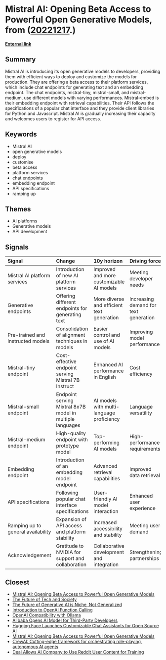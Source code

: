 # __Mistral AI: Opening Beta Access to Powerful Open Generative Models__, from ([20221217](https://kghosh.substack.com/p/20221217).)

__[External link](https://mistral.ai/news/la-plateforme/)__



## Summary

Mistral AI is introducing its open generative models to developers, providing them with efficient ways to deploy and customize the models for production. They are offering a beta access to their platform services, which include chat endpoints for generating text and an embedding endpoint. The chat endpoints, mistral-tiny, mistral-small, and mistral-medium, use different models with varying performances. Mistral-embed is their embedding endpoint with retrieval capabilities. Their API follows the specifications of a popular chat interface and they provide client libraries for Python and Javascript. Mistral AI is gradually increasing their capacity and welcomes users to register for API access.

## Keywords

* Mistral AI
* open generative models
* deploy
* customise
* beta access
* platform services
* chat endpoints
* embedding endpoint
* API specifications
* ramping up

## Themes

* AI platforms
* Generative models
* API development

## Signals

| Signal                             | Change                                                    | 10y horizon                                | Driving force                         |
|:-----------------------------------|:----------------------------------------------------------|:-------------------------------------------|:--------------------------------------|
| Mistral AI platform services       | Introduction of new AI platform services                  | Improved and more customizable AI models   | Meeting developer needs               |
| Generative endpoints               | Offering different endpoints for generating text          | More diverse and efficient text generation | Increasing demand for text generation |
| Pre-trained and instructed models  | Consolidation of alignment techniques in models           | Easier control and use of AI models        | Improving model performance           |
| Mistral-tiny endpoint              | Cost-effective endpoint serving Mistral 7B Instruct       | Enhanced AI performance in English         | Cost efficiency                       |
| Mistral-small endpoint             | Endpoint serving Mixtral 8x7B model in multiple languages | AI models with multi-language proficiency  | Language versatility                  |
| Mistral-medium endpoint            | High-quality endpoint with prototype model                | Top-performing AI models                   | High-performance requirements         |
| Embedding endpoint                 | Introduction of an embedding model endpoint               | Advanced retrieval capabilities            | Improved data retrieval               |
| API specifications                 | Following popular chat interface specifications           | User-friendly AI model interaction         | Enhanced user experience              |
| Ramping up to general availability | Expansion of API access and platform stability            | Increased accessibility and stability      | Meeting user demand                   |
| Acknowledgement                    | Gratitude to NVIDIA for support and collaboration         | Collaborative development and integration  | Strengthening partnerships            |

## Closest

* [Mistral AI: Opening Beta Access to Powerful Open Generative Models](353db49268a185080d455082c9050935)
* [The Future of Tech and Society](074f7e40545f4b8edc9bdefa00b02f7b)
* [The Future of Generative AI is Niche, Not Generalized](8dd10f0dc4f44fa3a381c7f37fbcb8fc)
* [Introduction to OpenAI Function Calling](72b08d7579b6d295c27f039d6ee5a01d)
* [OpenAI Compatibility with Ollama](70645a8fbb8184a0efe2abc5402e5331)
* [Alibaba Opens AI Model for Third-Party Developers](705bb257b4c899939cc0c550f0b9d2fa)
* [Hugging Face Launches Customizable Chat Assistants for Open Source AI](50b1e6d3ab5e8c33d34b9b477d22213f)
* [Mistral AI: Opening Beta Access to Powerful Open Generative Models](353db49268a185080d455082c9050935)
* [CrewAI: Cutting-edge framework for orchestrating role-playing, autonomous AI agents](543adbc464aef62641d41e2cb77fac21)
* [Deal Allows AI Company to Use Reddit User Content for Training](4fe471741ad3bf4fc92faa05f5fc80bf)